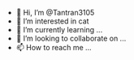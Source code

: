 - 👋 Hi, I’m @Tantran3105
- 👀 I’m interested in cat
- 🌱 I’m currently learning ...
- 💞️ I’m looking to collaborate on ...
- 📫 How to reach me ...

<!---
Tantran3105/Tantran3105 is a ✨ special ✨ repository because its `README.md` (this file) appears on your GitHub profile.
You can click the Preview link to take a look at your changes.
--->
